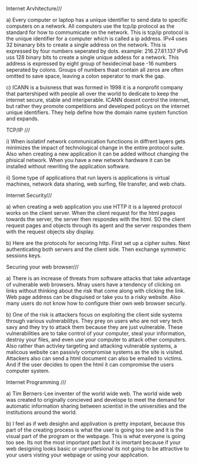 Internet Arvhitecture///

a) Every computer or laptop has a unique identifier to send data to specific computers on a network. All computers use the tcp/ip protocol as the standard for how to commumicate on the network. This is tcp/ip protocol is the unique identifier for a computer which is called a ip address. 
IPv4 uses 32 binanary bits to create a single address on the network. This is expressed by four numbers seperated by dots. example: 216.27.61.137
IPv6 uss 128 binary bits to create a single unique addess for a network. This address is expressed by eight group of hexidecimal base -16 numbers seperated by colons. Groups of numbers thaat contain all zeros are often omitted to save space, leaving a colon seperator to mark the gap. 

c) ICANN is a buisness that was formed in 1998 it is a nonprofit company that partershiped with people all over the world to dedicate to keep the internet secure, stable and interiperable. ICANN doesnt control the internet, but rather they promote competitions and developed policys on the internet unique identifiers. They help define how the domain name system function and expands. 

TCP/IP ///

i) When isolatinf network communication functioons in diffrent layers gets minimizes the impact of technological change in the entire protocol suite. Also when creating a new application it can be added without changing the phisical network. When you have a new network hardware it can be installed without rewriting the application software. 

ii) Some type of applications that run layers is applications is virtual machines, network data sharing, web surfing, file transfer, and web chats. 

Internet Security///

a) when creating a web application you use HTTP it is a layered protocol works on the client server. When the client request for the html pages towards the server, the server then respondes with the html. SO the client request pages and objects through its agent and the server respondes them with the request objects sby display. 

b) Here are the protocols for securing http. First set up a cipher suites. Next authenticating both servers and the client side. Then exchange symmetric sessions keys. 

Securing your web browser///

a) There is an increase of threats from software attacks that take advantage of vulnerable web browsers. Mnay users have a tendency of clicking on links without thinking about the risk that come along with clicking the link. Web page address can be disguised or take you to a risky website. Also many users do not know how to configure thier own web browser securly. 

b) One of the risk is attackers focus on exploiting the client side systems through various vulnerabilitys. They prey on users who are not very tech savy and they try to attack them because they are just vulnerable. These vulnerabilities are to take control of your computer, steal your information, destroy your files, and even use your computer to attack other computers. Also rather than activley targeting and attacking  vulnerable systems, a malicous website can passivly compromise systems as the site is visited. Attackers also can send a html document can also be emailed to victims. And if the user decides to open the html it can compromise the users computer system. 

Internet Programming ///

a) Tim Berners-Lee inventer of the world wide web. The world wide web was created to originally concieved and develope to meet the demand for automatic information sharing between scientist in the universities and the institutions around the world. 

b) I feel as if web desighn and applivation is pretty impotant, because this part of the creating process is what the user is going too see and it is the visual part of the program or the webpage. This is what everyone is going too see. Its not the most important part but it is imortant because if your web designing looks basic or unproffesional its not going to be attractive to your users visting your webpage or using your application. 


